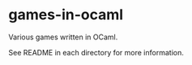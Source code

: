 # games-in-ocaml

Various games written in OCaml.

See README in each directory for more information.
